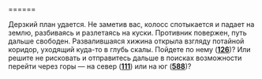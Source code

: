======

Дерзкий план удается. Не заметив вас, колосс спотыкается и падает на землю, разбиваясь и разлетаясь на куски. Противник повержен, путь дальше свободен. Развалившаяся хижина открыла взгляду потайной коридор, уходящий куда-то в глубь скалы. Пойдете по нему ([**126**](#n_126))? Или решите не рисковать и отправитесь дальше в поисках возможности перейти через горы — на север ([**111**](#n_111)) или на юг ([**588**](#n_588))?

